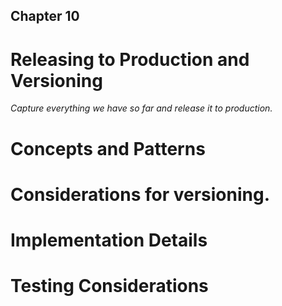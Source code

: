 ## Chapter 10
# Releasing to Production and Versioning 

*Capture everything we have so far and release it to production.*

# Concepts and Patterns 

# Considerations for versioning. 

# Implementation Details 

# Testing Considerations 
